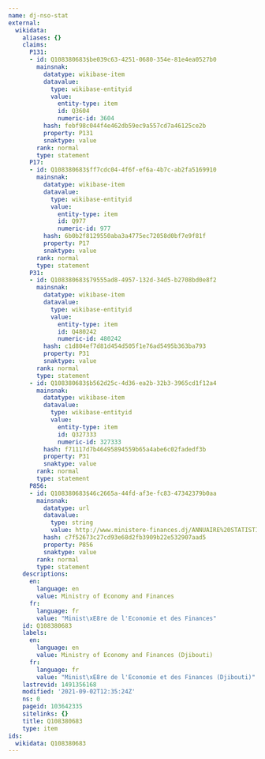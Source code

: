 ```yaml
---
name: dj-nso-stat
external:
  wikidata:
    aliases: {}
    claims:
      P131:
      - id: Q108380683$be039c63-4251-0680-354e-81e4ea0527b0
        mainsnak:
          datatype: wikibase-item
          datavalue:
            type: wikibase-entityid
            value:
              entity-type: item
              id: Q3604
              numeric-id: 3604
          hash: febf98c044f4e462db59ec9a557cd7a46125ce2b
          property: P131
          snaktype: value
        rank: normal
        type: statement
      P17:
      - id: Q108380683$ff7cdc04-4f6f-ef6a-4b7c-ab2fa5169910
        mainsnak:
          datatype: wikibase-item
          datavalue:
            type: wikibase-entityid
            value:
              entity-type: item
              id: Q977
              numeric-id: 977
          hash: 6b0b2f8129550aba3a4775ec72058d0bf7e9f81f
          property: P17
          snaktype: value
        rank: normal
        type: statement
      P31:
      - id: Q108380683$79555ad8-4957-132d-34d5-b2708bd0e8f2
        mainsnak:
          datatype: wikibase-item
          datavalue:
            type: wikibase-entityid
            value:
              entity-type: item
              id: Q480242
              numeric-id: 480242
          hash: c1d804ef7d81d454d505f1e76ad5495b363ba793
          property: P31
          snaktype: value
        rank: normal
        type: statement
      - id: Q108380683$b562d25c-4d36-ea2b-32b3-3965cd1f12a4
        mainsnak:
          datatype: wikibase-item
          datavalue:
            type: wikibase-entityid
            value:
              entity-type: item
              id: Q327333
              numeric-id: 327333
          hash: f71117d7b46495894559b65a4abe6c02fadedf3b
          property: P31
          snaktype: value
        rank: normal
        type: statement
      P856:
      - id: Q108380683$46c2665a-44fd-af3e-fc83-47342379b0aa
        mainsnak:
          datatype: url
          datavalue:
            type: string
            value: http://www.ministere-finances.dj/ANNUAIRE%20STATISTIQUE.html
          hash: c7f52673c27cd93e68d2fb3909b22e532907aad5
          property: P856
          snaktype: value
        rank: normal
        type: statement
    descriptions:
      en:
        language: en
        value: Ministry of Economy and Finances
      fr:
        language: fr
        value: "Minist\xE8re de l'Economie et des Finances"
    id: Q108380683
    labels:
      en:
        language: en
        value: Ministry of Economy and Finances (Djibouti)
      fr:
        language: fr
        value: "Minist\xE8re de l'Economie et des Finances (Djibouti)"
    lastrevid: 1491356168
    modified: '2021-09-02T12:35:24Z'
    ns: 0
    pageid: 103642335
    sitelinks: {}
    title: Q108380683
    type: item
ids:
  wikidata: Q108380683
---
```

